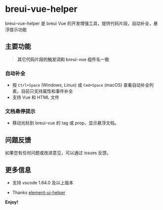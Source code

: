 # breui-vue-helper

breui-vue-helper 是 breui Vue 的开发增强工具，提供代码片段，自动补全，悬浮提示功能

## 主要功能

> **其它代码片段的触发词和 breui-vue 组件名一致**

### 自动补全

* 按 `Ctrl+Space` (Windows, Linux) 或 `Cmd+Space` (macOS) 查看自动补全列表，目前只支持属性和事件补全
* 支持 Vue 和 HTML 文件

### 文档悬停提示

* 移动光标到 breui-vue 的 tag 或 prop，显示悬浮文档。

## 问题反馈

如果您有任何问题或改进意见，可以通过 issues 反馈。

## 更多信息

* 支持 vscode 1.64.0 及以上版本 

* Thanks [element-ui-helper](https://github.com/HULANG-BTB/element-ui-helper)

**Enjoy!**
